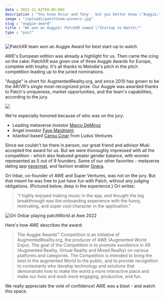 ```yaml
---
date : 2022-11-02T09:00:00Z
description : "You know Oscar and Tony - but you better know \"Auggie,\" the prize that's been the most recognized AR/VR industry award for over a decade. At AWE EU, PatchXR was named \"Startup to Watch.\" Here's how XR's big night went down."
image : "/uploads/patchteam-winners.jpg"
slug : "auggie-award"
title : "We won an Auggie! PatchXR named \"Startup to Watch\""
type : "post"
---
```


![PatchXR team won an Auggie Award  for best start-up to watch](/uploads/patchteam-winners.jpg "The PatchXR founding team accepts our very handsome-looking Auggie statuette.")

AWE's European edition was already a highlight for us. Then came the icing on the cake: PatchXR was given one of three Auggie Awards for Europe, complete with trophy. It's all thanks to Melodie's pitch in the pitch competition leading up to the juried nominations.

"Auggie" is short for AugmentedReality.org, and since 2010 has grown to be the AR/VR's single most-recognized prize. Our Auggie was awarded thanks to Patch's uniqueness, market opportunities, and the team's capabilities, according to the jury.

![](/uploads/auggie_awards_eu_banner_image.jpg)

We're especially honored because of who was on the jury:

* Leading metaverse investor [Marco DeMiroz](https://www.linkedin.com/in/marcodemiroz/)
* Angel investor [Faye Maidment](https://www.linkedin.com/in/faye-maidment-12345069/)
* Istanbul-based [Cansu Çınar](https://www.linkedin.com/in/cansu-cinar-05770696/) from Ludus Ventures

Since we couldn't be there in person, our great friend and advisor Muki accepted the award for us. But we were thoroughly impressed with all the competition - which also featured greater gender balance, with women represented as 5 out of 9 founders. Some of our other favorites - metaverse dating app [nevermet](https://www.nevermet.io/), and fashion enabler [Gnera](https://www.gn3ra.io/).

Ori Inbar, co-founder of AWE and Super Ventures, was not on the jury. But that meant he was free to just have fun with Patch, without any judging obligations. (Pictured below, deep in the experience.) Ori writes:

> "I highly enjoyed making music in the app, and thought the big breakthrough was the onboarding experience with the funny, motivating, and super cool character in the application."

![Ori Onbar playing patchWorld at Awe 2022 ](/uploads/ori.jpg "Ori testing Patch")

Here's how AWE describes the award:

> The Auggie Awards™ Competition is an initiative of AugmentedReality.org, the producer of AWE (Augmented World Expo). The goal of the Competition is to promote excellence in XR (Augmented Reality, Virtual Reality and Mixed Reality) on various platforms and categories. The Competition is intended to bring the best in the augmented World to the public, and to provide recognition to contestants who develop technology and solutions that demonstrate how to make the world a more interactive place and make our lives and work more engaging, productive, and fun.

We really appreciate the vote of confidence! AWE was a blast - and watch this space.
